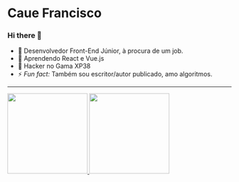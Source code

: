 # Caue Francisco

### Hi there 👋

- 🔭 Desenvolvedor Front-End Júnior, à procura de um job.
- 🌱 Aprendendo React e Vue.js
- 👯 Hacker no Gama XP38 
- ⚡ *_Fun fact:_* Também sou escritor/autor publicado, amo algoritmos.

<hr>

<div>
    <a href="https://github.com/cauefrancisco">
    <img height="180em" src="https://github-readme-stats.vercel.app/api?username=cauefrancisco&show_icons=true&theme=dracula&include_all_commits=true&counts=true&count_private=true"/>
    <img height="180em" src="https://github-readme-stats.vercel.app/api/top-langs/?username=cauefrancisco&layout=compact&langs_count=16&theme-dracula"/>
</div>

